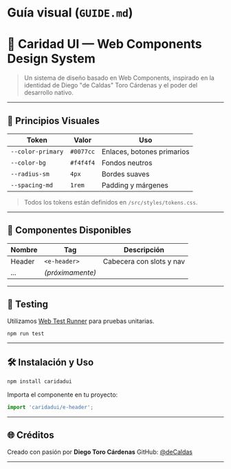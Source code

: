 # Guía visual (`GUIDE.md`)

# 📐 Caridad UI — Web Components Design System

> Un sistema de diseño basado en Web Components, inspirado en la identidad de Diego "de Caldas" Toro Cárdenas y el poder del desarrollo nativo.

---

## 🎨 Principios Visuales

| Token       | Valor     | Uso             |
|-------------|-----------|-----------------|
| `--color-primary` | `#0077cc` | Enlaces, botones primarios |
| `--color-bg`      | `#f4f4f4` | Fondos neutros |
| `--radius-sm`     | `4px`     | Bordes suaves |
| `--spacing-md`    | `1rem`    | Padding y márgenes |

> Todos los tokens están definidos en `/src/styles/tokens.css`.

---

## 🧱 Componentes Disponibles

| Nombre      | Tag            | Descripción                  |
|-------------|----------------|------------------------------|
| Header      | `<e-header>`   | Cabecera con slots y nav     |
| ...         | *(próximamente)* |                            |

---

## 🧪 Testing

Utilizamos [Web Test Runner](https://modern-web.dev/docs/test-runner/) para pruebas unitarias.

```bash
npm run test
```

---

## 🛠️ Instalación y Uso

```bash
npm install caridadui
```

Importa el componente en tu proyecto:

```js
import 'caridadui/e-header';
```

---

## 🌐 Créditos

Creado con pasión por **Diego Toro Cárdenas**
GitHub: [@deCaldas](https://github.com/deCaldas)

---
